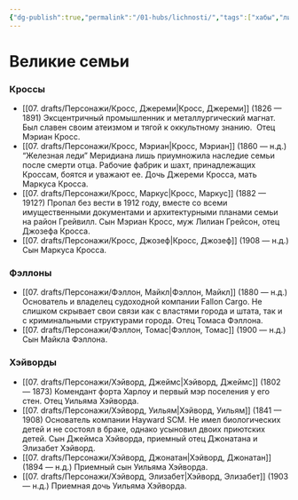 ```yaml
---
{"dg-publish":true,"permalink":"/01-hubs/lichnosti/","tags":["хабы","личность"]}
---
```


# Великие семьи
### Кроссы
- [[07. drafts/Персонажи/Кросс, Джереми\|Кросс, Джереми]] (1826 — 1891) Эксцентричный промышленник и металлургический магнат. Был славен своим атеизмом и тягой к оккультному знанию.  Отец Мэриан Кросс.
- [[07. drafts/Персонажи/Кросс, Мэриан\|Кросс, Мэриан]] (1860 — н.д.) “Железная леди” Меридиана лишь приумножила наследие семьи после смерти отца. Рабочие фабрик и шахт, принадлежащих Кроссам, боятся и уважают ее. Дочь Джереми Кросса, мать Маркуса Кросса.
- [[07. drafts/Персонажи/Кросс, Маркус\|Кросс, Маркус]] (1882 — 1912?) Пропал без вести в 1912 году, вместе со всеми имущественными документами и архитектурными планами семьи на район Грейвилл. Сын Мэриан Кросс, муж Лилиан Грейсон, отец Джозефа Кросса. 
- [[07. drafts/Персонажи/Кросс, Джозеф\|Кросс, Джозеф]] (1908 — н.д.) Сын Маркуса Кросса.
### Фэллоны
- [[07. drafts/Персонажи/Фэллон, Майкл\|Фэллон, Майкл]] (1880 — н.д.) Основатель и владелец судоходной компании Fallon Cargo. Не слишком скрывает свои связи как с властями города и штата, так и с криминальными структурами города. Отец Томаса Фэллона.
- [[07. drafts/Персонажи/Фэллон, Томас\|Фэллон, Томас]] (1900 — н.д.) Сын Майкла Фэллона.
### Хэйворды
- [[07. drafts/Персонажи/Хэйворд, Джеймс\|Хэйворд, Джеймс]] (1802 — 1873) Комендант форта Харлоу и первый мэр поселения у его стен. Отец Уильяма Хэйворда. 
- [[07. drafts/Персонажи/Хэйворд, Уильям\|Хэйворд, Уильям]] (1841 — 1908) Основатель компании Hayward SCM. Не имел биологических детей и не состоял в браке, однако усыновил двоих приютских детей. Сын Джеймса Хэйворда, приемный отец Джонатана и Элизабет Хэйворд.
- [[07. drafts/Персонажи/Хэйворд, Джонатан\|Хэйворд, Джонатан]] (1894 — н.д.) Приемный сын Уильяма Хэйворда.
- [[07. drafts/Персонажи/Хэйворд, Элизабет\|Хэйворд, Элизабет]] (1903 — н.д.) Приемная дочь Уильяма Хэйворда.